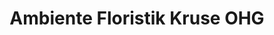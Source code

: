 ---
title: "Ambiente Floristik Kruse OHG"
url: /luedenscheid/ambiente-floristik-kruse-ohg-heedfelder-strasse/
shop: Blumen
---